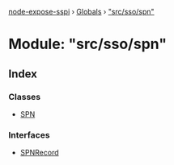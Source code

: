 [node-expose-sspi](../README.md) › [Globals](../globals.md) › ["src/sso/spn"](_src_sso_spn_.md)

# Module: "src/sso/spn"

## Index

### Classes

* [SPN](../classes/_src_sso_spn_.spn.md)

### Interfaces

* [SPNRecord](../interfaces/_src_sso_spn_.spnrecord.md)
